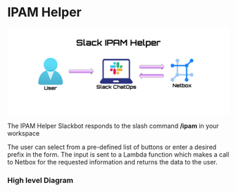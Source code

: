 # IPAM Helper

![](images/ipam-helper-front.png)

The IPAM Helper Slackbot responds to the slash command **/ipam** in your workspace

The user can select from a pre-defined list of buttons or enter a desired prefix in the form. The input is sent to a Lambda function which makes a call to Netbox for the requested information and returns the data to the user.

### High level Diagram

